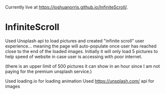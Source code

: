 Currently live at https://joshuanorris.github.io/InfiniteScroll/.

# InfiniteScroll

Used Unsplash api to load pictures and created "infinite scroll" user experience... meaning the page will auto-populate once user has reached close to the end of the loaded images. Initially it will only load 5 pictures to help speed of website in case user is accessing with poor internet.

(there is an upper limit of 500 pictures it can show in an hour since I am not paying for the premium unsplash service.)

Used loading.io for loading animation
Used https://unsplash.com/ api for images
